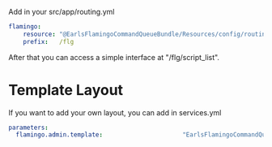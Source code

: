 Add in your src/app/routing.yml

```yml
flamingo:
    resource: "@EarlsFlamingoCommandQueueBundle/Resources/config/routing.yml"
    prefix:   /flg
```

 After that you can access a simple interface at "/flg/script_list".

Template Layout
=======
If you want to add your own layout, you can add in services.yml

```yml
parameters:
  flamingo.admin.template:                      "EarlsFlamingoCommandQueueBundle::layout.html.twig"
```